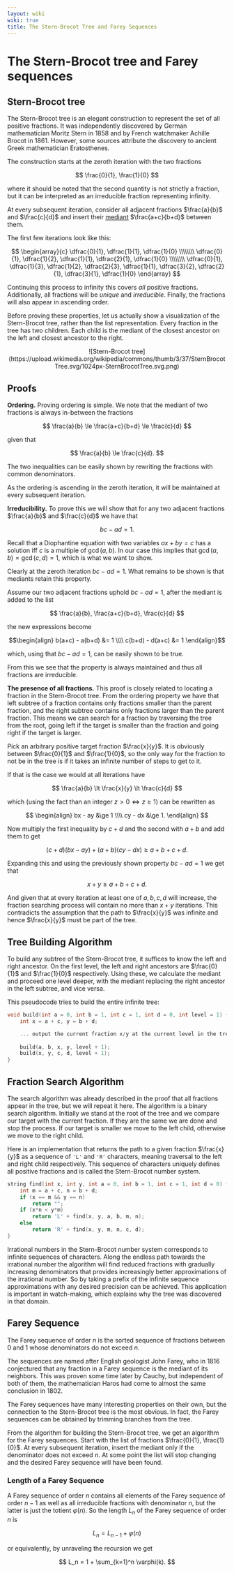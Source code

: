 ```yaml
---
layout: wiki
wiki: true
title: The Stern-Brocot Tree and Farey Sequences
---
```

# The Stern-Brocot tree and Farey sequences

## Stern-Brocot tree

The Stern-Brocot tree is an elegant construction to represent the set of all positive fractions. It was independently discovered by German mathematician Moritz Stern in 1858 and by French watchmaker Achille Brocot in 1861. However, some sources attribute the discovery to ancient Greek mathematician Eratosthenes.

The construction starts at the zeroth iteration with the two fractions

$$
    \frac{0}{1}, \frac{1}{0}
$$

where it should be noted that the second quantity is not strictly a fraction, but it can be interpreted as an irreducible fraction representing infinity.

At every subsequent iteration, consider all adjacent fractions $\frac{a}{b}$ and $\frac{c}{d}$ and insert their [mediant](https://en.wikipedia.org/wiki/Mediant_(mathematics)) $\frac{a+c}{b+d}$ between them.

The first few iterations look like this:

$$
    \begin{array}{c}
    \dfrac{0}{1}, \dfrac{1}{1}, \dfrac{1}{0} \\\\\\\\
    \dfrac{0}{1}, \dfrac{1}{2}, \dfrac{1}{1}, \dfrac{2}{1}, \dfrac{1}{0} \\\\\\\\
    \dfrac{0}{1}, \dfrac{1}{3}, \dfrac{1}{2}, \dfrac{2}{3}, \dfrac{1}{1}, \dfrac{3}{2}, \dfrac{2}{1}, \dfrac{3}{1}, \dfrac{1}{0}
    \end{array}
$$

Continuing this process to infinity this covers *all* positive fractions. Additionally, all fractions will be *unique* and *irreducible*. Finally, the fractions will also appear in ascending order.

Before proving these properties, let us actually show a visualization of the Stern-Brocot tree, rather than the list representation. Every fraction in the tree has two children. Each child is the mediant of the closest ancestor on the left and closest ancestor to the right.

<center>![Stern-Brocot tree](https://upload.wikimedia.org/wikipedia/commons/thumb/3/37/SternBrocotTree.svg/1024px-SternBrocotTree.svg.png)</center>

## Proofs

**Ordering.** Proving ordering is simple. We note that the mediant of two fractions is always in-between the fractions

$$
    \frac{a}{b} \le \frac{a+c}{b+d} \le \frac{c}{d}
$$

given that

$$
    \frac{a}{b} \le \frac{c}{d}.
$$

The two inequalities can be easily shown by rewriting the fractions with common denominators.

As the ordering is ascending in the zeroth iteration, it will be maintained at every subsequent iteration.

**Irreducibility.** To prove this we will show that for any two adjacent fractions $\frac{a}{b}$ and $\frac{c}{d}$ we have that

$$
    bc - ad = 1.
$$

Recall that a Diophantine equation with two variables $ax+by=c$ has a solution iff $c$ is a multiple of $\gcd(a,b)$. In our case this implies that $\gcd(a,b) = \gcd(c,d) = 1$, which is what we want to show.

Clearly at the zeroth iteration $bc - ad = 1$. What remains to be shown is that mediants retain this property.

Assume our two adjacent fractions uphold $bc - ad = 1$, after the mediant is added to the list

$$
    \frac{a}{b}, \frac{a+c}{b+d}, \frac{c}{d}
$$

the new expressions become

$$\begin{align}
    b(a+c) - a(b+d) &= 1 \\\\
    c(b+d) - d(a+c) &= 1
\end{align}$$

which, using that $bc-ad=1$, can be easily shown to be true.

From this we see that the property is always maintained and thus all fractions are irreducible.

**The presence of all fractions.** This proof is closely related to locating a fraction in the Stern-Brocot tree. From the ordering property we have that left subtree of a fraction contains only fractions smaller than the parent fraction, and the right subtree contains only fractions larger than the parent fraction. This means we can search for a fraction by traversing the tree from the root, going left if the target is smaller than the fraction and going right if the target is larger.

Pick an arbitrary positive target fraction $\frac{x}{y}$. It is obviously between $\frac{0}{1}$ and $\frac{1}{0}$, so the only way for the fraction to not be in the tree is if it takes an infinite number of steps to get to it.

If that is the case we would at all iterations have

$$
    \frac{a}{b} \lt \frac{x}{y} \lt \frac{c}{d}
$$

which (using the fact than an integer $z \gt 0 \iff z \ge 1$) can be rewritten as

$$
\begin{align}
    bx - ay &\ge 1 \\\\
    cy - dx &\ge 1.
\end{align}
$$

Now multiply the first inequality by $c+d$ and the second with $a+b$ and add them to get

$$
    (c+d)(bx - ay) + (a+b)(cy - dx) \ge a+b+c+d.
$$

Expanding this and using the previously shown property $bc-ad=1$ we get that

$$
    x+y \ge a+b+c+d.
$$

And given that at every iteration at least one of $a,b,c,d$ will increase, the fraction searching process will contain no more than $x+y$ iterations. This contradicts the assumption that the path to $\frac{x}{y}$ was infinite and hence $\frac{x}{y}$ must be part of the tree.

## Tree Building Algorithm

To build any subtree of the Stern-Brocot tree, it suffices to know the left and right ancestor. On the first level, the left and right ancestors are $\frac{0}{1}$ and $\frac{1}{0}$ respectively. Using these, we calculate the mediant and proceed one level deeper, with the mediant replacing the right ancestor in the left subtree, and vice versa.

This pseudocode tries to build the entire infinite tree:

```cpp
void build(int a = 0, int b = 1, int c = 1, int d = 0, int level = 1) {
    int x = a + c, y = b + d;

    ... output the current fraction x/y at the current level in the tree
    
    build(a, b, x, y, level + 1);
    build(x, y, c, d, level + 1);
}
```

## Fraction Search Algorithm

The search algorithm was already described in the proof that all fractions appear in the tree, but we will repeat it here. The algorithm is a binary search algorithm. Initially we stand at the root of the tree and we compare our target with the current fraction. If they are the same we are done and stop the process. If our target is smaller we move to the left child, otherwise we move to the right child.

Here is an implementation that returns the path to a given fraction $\frac{x}{y}$ as a sequence of `'L'` and `'R'` characters, meaning traversal to the left and right child respectively. This sequence of characters uniquely defines all positive fractions and is called the Stern-Brocot number system.

```cpp
string find(int x, int y, int a = 0, int b = 1, int c = 1, int d = 0) {
    int m = a + c, n = b + d;
    if (x == m && y == n)
        return "";
    if (x*n < y*m)
        return 'L' + find(x, y, a, b, m, n);
    else
        return 'R' + find(x, y, m, n, c, d);
}
```

Irrational numbers in the Stern-Brocot number system corresponds to infinite sequences of characters. Along the endless path towards the irrational number the algorithm will find reduced fractions with gradually increasing denominators that provides increasingly better approximations of the irrational number. So by taking a prefix of the infinite sequence approximations with any desired precision can be achieved. This application is important in watch-making, which explains why the tree was discovered in that domain.

## Farey Sequence

The Farey sequence of order $n$ is the sorted sequence of fractions between $0$ and $1$ whose denominators do not exceed $n$.

The sequences are named after English geologist John Farey, who in 1816 conjectured that any fraction in a Farey sequence is the mediant of its neighbors. This was proven some time later by Cauchy, but independent of both of them, the mathematician Haros had come to almost the same conclusion in 1802.

The Farey sequences have many interesting properties on their own, but the connection to the Stern-Brocot tree is the most obvious. In fact, the Farey sequences can be obtained by trimming branches from the tree.

From the algorithm for building the Stern-Brocot tree, we get an algorithm for the Farey sequences. Start with the list of fractions $\frac{0}{1}, \frac{1}{0}$. At every subsequent iteration, insert the mediant only if the denominator does not exceed $n$. At some point the list will stop changing and the desired Farey sequence will have been found.

### Length of a Farey Sequence

A Farey sequence of order $n$ contains all elements of the Farey sequence of order $n-1$ as well as all irreducible fractions with denominator $n$, but the latter is just the totient $\varphi(n)$. So the length $L_n$ of the Farey sequence of order $n$ is

$$
    L_n = L_{n-1} + \varphi(n)
$$

or equivalently, by unraveling the recursion we get

$$
    L_n = 1 + \sum_{k=1}^n \varphi(k).
$$

